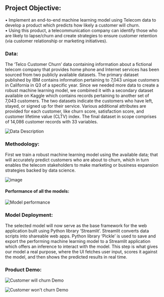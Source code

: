 ## Project Objective:

• Implement an end-to-end machine learning model using Telecom data to develop a product which predicts how likely a customer will churn. <br>
• Using this product, a telecommunication company can identify those who are likely to lapse/churn and create strategies
to ensure customer retention (via customer relationship or marketing initiatives).

### Data:

The ‘Telco Customer Churn’ data containing information about a fictional telecom company that provides home phone and Internet services has been sourced from two publicly available datasets. The primary dataset published by IBM contains information pertaining to 7,043 unique customers in California in Q3 of a specific year. Since we needed more data to create a robust machine learning model, we combined it with a secondary dataset available on Kaggle which contains records pertaining to another set of 7,043 customers. The two datasets indicate the customers who have left, stayed, or signed up for their service. Various additional attributes are provided for each customer, like churn score, satisfaction score, and customer lifetime value (CLTV) index. The final dataset in scope comprises of 14,086 customer records with 33 variables.

![Data Description](https://user-images.githubusercontent.com/99310137/206799955-b5cbbfdb-eea3-4885-99af-373857dbabe1.jpg)

### Methodology:

First we train a robust machine learning model using the available data; that will accurately predict customers who are about to churn, which in turn enables the telecom stakeholders to make marketing or business expansion strategies backed by data science. 

![image](https://user-images.githubusercontent.com/99310137/206801034-4d88debc-d60f-4f0c-b930-6280ff3203ce.png)

#### Performance of all the models:


![Model performance](https://user-images.githubusercontent.com/99310137/206801306-f3ba9cbb-680f-47bf-b34f-d905d77c17dd.jpg)


### Model Deployment:

The selected model will now serve as the base framework for the web application built using Python library ‘Streamlit’. Streamlit converts data scripts into shareable web apps. Python library ‘Pickle’ is used to save and export the performing machine learning model to a Streamlit application which offers an inference to interact with the model. This step is what gives our model a real purpose, where the UI fetches user input, scores it against the model, and then shows the predicted results in real time.


### Product Demo:

![Customer will churn Demo](https://user-images.githubusercontent.com/99310137/206801431-b4e092a3-f536-4538-85fe-7b4660955764.gif)


![Customer won't churn Demo](https://user-images.githubusercontent.com/99310137/206801468-30e4541c-4335-4efc-8bde-412d29b1ff53.gif)
